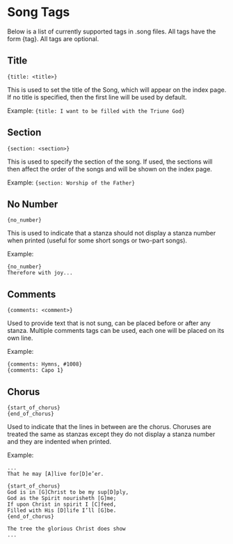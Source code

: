 # Song Tags

Below is a list of currently supported tags in .song files. All tags have the form {tag}. All tags are optional.

## Title
`{title: <title>}`

This is used to set the title of the Song, which will appear on the index page. If no title is specified, then the first line will be used by default.

Example:
`{title: I want to be filled with the Triune God}`

## Section
`{section: <section>}`

This is used to specify the section of the song. If used, the sections will then affect the order of the songs and will be shown on the index page.

Example:
`{section: Worship of the Father}`

## No Number
`{no_number}`

This is used to indicate that a stanza should not display a stanza number when printed (useful for some short songs or two-part songs).

Example: 
```
{no_number}
Therefore with joy...
```

## Comments
`{comments: <comment>}`

Used to provide text that is not sung, can be placed before or after any stanza. Multiple comments tags can be used, each one will be placed on its own line.

Example: 
```
{comments: Hymns, #1008}
{comments: Capo 1}
```

## Chorus
```
{start_of_chorus}  
{end_of_chorus}
```

Used to indicate that the lines in between are the chorus. Choruses are treated the same as stanzas except they do not display a stanza number and they are indented when printed.

Example:

```
...
That he may [A]live for[D]e’er.

{start_of_chorus}
God is in [G]Christ to be my sup[D]ply,
God as the Spirit nourisheth [G]me;
If upon Christ in spirit I [C]feed,
Filled with His [D]life I’ll [G]be.
{end_of_chorus}

The tree the glorious Christ does show
...
```